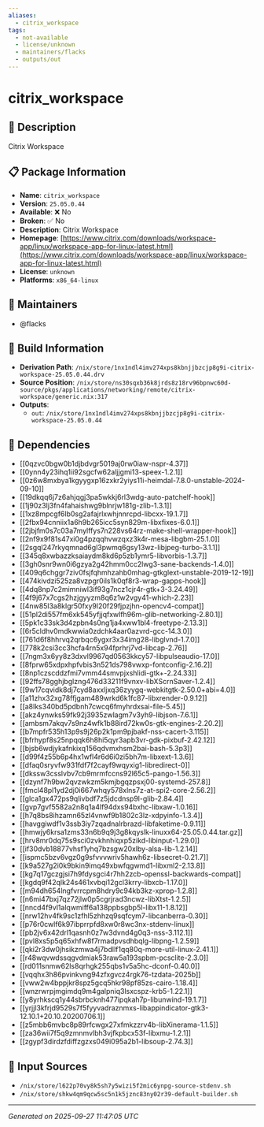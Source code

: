 ```yaml
---
aliases:
  - citrix_workspace
tags:
  - not-available
  - license/unknown
  - maintainers/flacks
  - outputs/out
---
```


# citrix_workspace

## 📝 Description

Citrix Workspace

## 📋 Package Information

- **Name**: `citrix_workspace`
- **Version**: `25.05.0.44`
- **Available**: ❌ No
- **Broken**: ✅ No
- **Description**: Citrix Workspace
- **Homepage**: [https://www.citrix.com/downloads/workspace-app/linux/workspace-app-for-linux-latest.html](https://www.citrix.com/downloads/workspace-app/linux/workspace-app-for-linux-latest.html)
- **License**: `unknown`
- **Platforms**: `x86_64-linux`
## 👥 Maintainers

- @flacks


## 🔧 Build Information

- **Derivation Path**: `/nix/store/1nx1ndl4imv274xps8kbnjjbzcjp8g9i-citrix-workspace-25.05.0.44.drv`
- **Source Position**: `/nix/store/ns30sqxb36k8jrds8z18rv96bpnwc60d-source/pkgs/applications/networking/remote/citrix-workspace/generic.nix:317`
- **Outputs**:
  - `out`:  `/nix/store/1nx1ndl4imv274xps8kbnjjbzcjp8g9i-citrix-workspace-25.05.0.44`

## 🔗 Dependencies

- [[0qzvc0bgw0b1djbdvgr5019aj0rw0iaw-nspr-4.37]]
- [[0ynn4y23ihq1ii92sgcfw62aljjgmi13-speex-1.2.1]]
- [[0z6w8mxbya1kgyygxp16zxkr2yiys11i-heimdal-7.8.0-unstable-2024-09-10]]
- [[19dkqq6j7z6ahjqgj3pa5wkkj6rl3wdg-auto-patchelf-hook]]
- [[1j90z3lj3fn4fahaishwg9blnrjw181g-zlib-1.3.1]]
- [[1xz8mpcgf6lb0sg2afajrlxwhjnnrcpd-libcxx-19.1.7]]
- [[2fbx94cnniix1a6h9b265icc5syn829m-libxfixes-6.0.1]]
- [[2jbjfm0s7c03a7mylffys7n228vs64rz-make-shell-wrapper-hook]]
- [[2nf9x9f81s47xi0g4pzqqhvwzqxz3k4r-mesa-libgbm-25.1.0]]
- [[2sgql247rkyqmnad6gl3pwmq6gsy13wz-libjpeg-turbo-3.1.1]]
- [[345q8xwbazzksaiaydm8kd6p5zb1ymr5-libvorbis-1.3.7]]
- [[3gh0snr9wn0i6gzya2g42hmm0cc2lwg3-sane-backends-1.4.0]]
- [[409q6chggr7ziv0fsjfqhmhzahb0mhag-gtkglext-unstable-2019-12-19]]
- [[474kivdzi525za8vzpgr0ils1k0qf8r3-wrap-gapps-hook]]
- [[4dq8np7c2mimniwl3if93g7ncz1cjr4r-gtk+3-3.24.49]]
- [[4f9j67x7cgs2hzjgyyzm8q6z1w2vgy41-which-2.23]]
- [[4nw85l3a8klgr50fxy9l20f29fjpzjhn-opencv4-compat]]
- [[51pl2di557fm6xk545yfjjqfxwlfh96m-glib-networking-2.80.1]]
- [[5pk1c33sk3d4zpbn4s0ng1ja4xww1bl4-freetype-2.13.3]]
- [[6r5cldhv0mdkwwia0zdchk4aar0azvrd-gcc-14.3.0]]
- [[761d6f8hhrvq2qrbqc6ygxr3x34img28-libglvnd-1.7.0]]
- [[778k2csi3cc3hcfa4rn5x94fprhrj7vd-libcap-2.76]]
- [[7ngm3x6yy8z3dxvl9967qd0563kkcy57-libpulseaudio-17.0]]
- [[8fprw65xdpxhpfvbis3n521ds798vwxp-fontconfig-2.16.2]]
- [[8np1czscddzfmi7vmm44smvpjxshlidi-gtk+-2.24.33]]
- [[92ffs78gghjbglzng476d33211f9vnxv-libXScrnSaver-1.2.4]]
- [[9w17cqvidk8dj7cyd8axxljxq36zyygq-webkitgtk-2.50.0+abi=4.0]]
- [[a11zhx32xg78ffjgam489wrkd6k1fc87-libxrender-0.9.12]]
- [[a8lks340bd5pdbnh7cwcq6fmyhrdxsai-file-5.45]]
- [[akz4ynwks59fk92j3935zwlagm7v3yh9-libjson-7.6.1]]
- [[ambsm7akqv7s9nz4wfk1b88ird72kw0s-gtk-engines-2.20.2]]
- [[b7mpfr535h13p9s9j26p2k1pm9pjbakf-nss-cacert-3.115]]
- [[bfrhypf8s25npqqk6h8hi5qyr3apb3vr-gdk-pixbuf-2.42.12]]
- [[bjsb6wdjykafnkixq156qdvmxhsm2bai-bash-5.3p3]]
- [[d99f4z55b6p4hx1wfl4r6d6i0zi5bh7m-libxext-1.3.6]]
- [[dfaq0sryvfw931fdf7f2cayf9wqyxig1-libredirect-0]]
- [[dkssw3csslvbv7cb9mrmfccns92l65c5-pango-1.56.3]]
- [[dzynf7h9bw2qvzwkzm5kmjbgqzpsxj00-systemd-257.8]]
- [[fmcl48pl1yd2dj0i667whqy578xlns7z-at-spi2-core-2.56.2]]
- [[glca1gx472ps9qlivbdf7z5jdcdnsp9l-glib-2.84.4]]
- [[gvp7gvf5582a2n8q1a4lf94dxs94bxhc-libxaw-1.0.16]]
- [[h7q8bs8ihzamn65zl4vnwf9b1802c3lz-xdpyinfo-1.3.4]]
- [[havggiwdf1v3ssb3iy7zqadnalrbrazd-libfaketime-0.9.11]]
- [[hmwjy6krsa1zms33n6b9q9j3g8kqyslk-linuxx64-25.05.0.44.tar.gz]]
- [[hrv8mr0dq75s9sci0zvkhnhiqxp5zikd-libinput-1.29.0]]
- [[if30dvb18877vhsf1yhq7bzsgw20xlby-alsa-lib-1.2.14]]
- [[ispmc5bzv6vgz0g9sfvvvwriv5hawh6z-libsecret-0.21.7]]
- [[k9a527g2i0k9bkin9imq49xbwfqgwmd1-libxml2-2.13.8]]
- [[kg7q17gczgjsi7h9fdysgci4r7hh2zcb-openssl-backwards-compat]]
- [[kgdq9f42qlk24s461xvbqi12gcl3krry-libxcb-1.17.0]]
- [[m94dh654lngfvrrcpm8hdry9c94kb3kz-xprop-1.2.8]]
- [[n6mi47bxj7qz72jlw0p5cgrjrad3ncwz-libXtst-1.2.5]]
- [[nncd4f9vl1alqwmiff6a138ppbsgbp5l-libx11-1.8.12]]
- [[nrw12hv4fk9sc1zfhl5zhhzq9sqfcym7-libcanberra-0.30]]
- [[p76r0cwlf6k97ibprrpfd8xw0r8wc3nx-stdenv-linux]]
- [[pb2jv6x42drl1qasnh0z7w3dvnd4g0q3-nss-3.112.1]]
- [[pvl8xs5p5q65xhfw8f7rmadpvsdhbqlg-libpng-1.2.59]]
- [[qki2r3dw0jhsikzmwa4j7bdllf1qq80q-more-util-linux-2.41.1]]
- [[r48wqvwdssqgvdmiak53raw5a193spbm-pcsclite-2.3.0]]
- [[rd011snmw62ls8qrhgk255qbs1v5a5hc-dconf-0.40.0]]
- [[vqqhx3h86pvinkvng94zfxgvcz4rgk76-tzdata-2025b]]
- [[vww2w4bppjkr8spz5gcq5hkr98pf85zs-cairo-1.18.4]]
- [[wnzrwrpjmgimdq9m4galpniq3lsxcspz-krb5-1.22.1]]
- [[y8yrhkscq1y44sbrbcknh477ipqkah7p-libunwind-19.1.7]]
- [[yrjjl3kfrjd9529s7f5fyyvadraznmxs-libappindicator-gtk3-12.10.1+20.10.20200706.1]]
- [[z5mbb6mvbc8p89rfcwgx27xfmkzzrv4b-libXinerama-1.1.5]]
- [[za36wii7f5q9zmnmvlbh3vjfkpbcx53f-libxmu-1.2.1]]
- [[zgypf3dirdzfdiffzgzxs049i095a2b1-libsoup-2.74.3]]

## 📁 Input Sources

- `/nix/store/l622p70vy8k5sh7y5wizi5f2mic6ynpg-source-stdenv.sh`
- `/nix/store/shkw4qm9qcw5sc5n1k5jznc83ny02r39-default-builder.sh`

---
*Generated on 2025-09-27 11:47:05 UTC*
